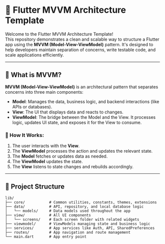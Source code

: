 # 📱 Flutter MVVM Architecture Template

Welcome to the Flutter MVVM Architecture Template!  
This repository demonstrates a clean and scalable way to structure a Flutter app using the **MVVM (Model-View-ViewModel)** pattern. It's designed to help developers maintain separation of concerns, write testable code, and scale applications efficiently.

---

## 🧠 What is MVVM?

**MVVM (Model-View-ViewModel)** is an architectural pattern that separates concerns into three main components:

- **Model**: Manages the data, business logic, and backend interactions (like APIs or databases).
- **View**: The UI that displays data and reacts to changes.
- **ViewModel**: The bridge between the Model and the View. It processes logic, updates UI state, and exposes it for the View to consume.

### 🔄 How It Works:
1. The user interacts with the **View**.
2. The **ViewModel** processes the action and updates the relevant state.
3. The **Model** fetches or updates data as needed.
4. The **ViewModel** updates the state.
5. The **View** listens to state changes and rebuilds accordingly.

---

## 📁 Project Structure

```text
lib/
├── core/           # Common utilities, constants, themes, extensions
├── data/           # API, repository, and local database logic
│   └── models/     # Data models used throughout the app
├── view/           # All UI components
│   └── screens/    # Each screen folder with related widgets
├── viewmodel/      # ViewModels managing state and business logic
├── services/       # App services like Auth, API, SharedPreferences
├── routes/         # App navigation and route management
└── main.dart       # App entry point
